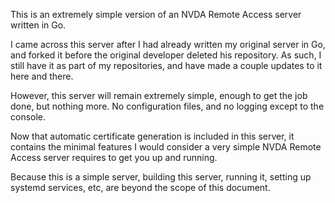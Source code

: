 This is an extremely simple version of an NVDA Remote Access server written in Go.

I came across this server after I had already written my original server in Go, and forked it before the original developer deleted his repository. As such, I still have it as part of my repositories, and have made a couple updates to it here and there.

However, this server will remain extremely simple, enough to get the job done, but nothing more. No configuration files, and no logging except to the console.

Now that automatic certificate generation is included in this server, it contains the minimal features I would consider a very simple NVDA Remote Access server requires to get you up and running.

Because this is a simple server, building this server, running it, setting up systemd services, etc, are beyond the scope of this document.
